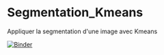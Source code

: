 # Segmentation_Kmeans
Appliquer la segmentation d'une image avec Kmeans 

[![Binder](https://mybinder.org/badge_logo.svg)](https://mybinder.org/v2/gh/amina1996dni/Segmentation_Kmeans/main?filepath=clustering.ipynb)
